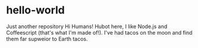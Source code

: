# hello-world
Just another repository
Hi Humans!
Hubot here, I like Node.js and Coffeescript (that's what I'm made of!).
I've had tacos on the moon and find them far supweior to Earth tacos.
